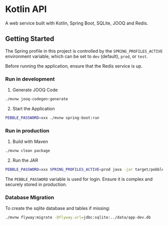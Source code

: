 # Kotlin API

A web service built with Kotlin, Spring Boot, SQLite, JOOQ and Redis.

## Getting Started

The Spring profile in this project is controlled by the `SPRING_PROFILES_ACTIVE` environment variable, which can be
set to `dev` (default), `prod`, or `test`.

Before running the application, ensure that the Redis service is up.

### Run in development

1. Generate JOOQ Code

```bash
./mvnw jooq-codegen:generate
```

2. Start the Application

```bash
PEBBLE_PASSWORD=xxx ./mvnw spring-boot:run
```

### Run in production

1. Build with Maven

```bash
./mvnw clean package
```

2. Run the JAR

```bash
PEBBLE_PASSWORD=xxx SPRING_PROFILES_ACTIVE=prod java -jar target/pebble-1.0.0.jar
```

The `PEBBLE_PASSWORD` variable is used for login. Ensure it is complex and securely stored in production.

### Database Migration

To create the sqlite database and tables if missing:

```bash
./mvnw flyway:migrate -Dflyway.url=jdbc:sqlite:../data/app-dev.db
```
